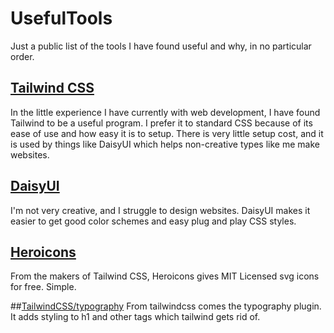 # UsefulTools
Just a public list of the tools I have found useful and why, in no particular order.

## [Tailwind CSS](https://tailwindcss.com) 
In the little experience I have currently with web development, I have found Tailwind to be a useful program. I prefer it to standard CSS because of its ease of use and how easy it is to setup. There is very little setup cost, and it is used by things like DaisyUI which helps non-creative types like me make websites.

## [DaisyUI](https://daisyui.com)
I'm not very creative, and I struggle to design websites. DaisyUI makes it easier to get good color schemes and easy plug and play CSS styles.

## [Heroicons](https://heroicons.com)
From the makers of Tailwind CSS, Heroicons gives MIT Licensed svg icons for free. Simple.

##[TailwindCSS/typography](https://tailwindcss.com/docs/typography-plugin)
From tailwindcss comes the typography plugin. It adds styling to h1 and other tags which tailwind gets rid of.